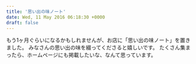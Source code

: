 ```yaml
---
title: '思い出の味ノート'
date: Wed, 11 May 2016 06:18:30 +0000
draft: false
---
```


もう1ヶ月ぐらいになるかもしれませんが、お店に「思い出の味ノート」を置きました。 みなさんの思い出の味を綴ってくださると嬉しいです。 たくさん集まったら、ホームページにも掲載したいな、なんて思っています。